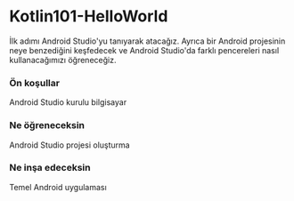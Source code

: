 # Kotlin101-HelloWorld

İlk adımı Android Studio'yu tanıyarak atacağız. Ayrıca bir Android projesinin neye benzediğini keşfedecek ve Android Studio'da farklı pencereleri nasıl kullanacağımızı öğreneceğiz.

### Ön koşullar
Android Studio kurulu bilgisayar

### Ne öğreneceksin
Android Studio projesi oluşturma

### Ne inşa edeceksin
Temel Android uygulaması
